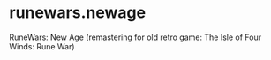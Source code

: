 # runewars.newage
RuneWars: New Age (remastering for old retro game: The Isle of Four Winds: Rune War)
